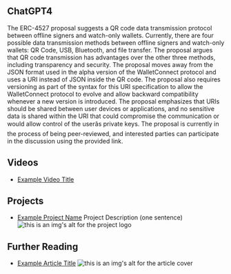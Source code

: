 ## ChatGPT4

The ERC-4527 proposal suggests a QR code data transmission protocol between offline signers and watch-only wallets. Currently, there are four possible data transmission methods between offline signers and watch-only wallets: QR Code, USB, Bluetooth, and file transfer. The proposal argues that QR code transmission has advantages over the other three methods, including transparency and security. The proposal moves away from the JSON format used in the alpha version of the WalletConnect protocol and uses a URI instead of JSON inside the QR code. The proposal also requires versioning as part of the syntax for this URI specification to allow the WalletConnect protocol to evolve and allow backward compatibility whenever a new version is introduced. The proposal emphasizes that URIs should be shared between user devices or applications, and no sensitive data is shared within the URI that could compromise the communication or would allow control of the userâs private keys. The proposal is currently in the process of being peer-reviewed, and interested parties can participate in the discussion using the provided link.

## Videos

- [Example Video Title](https://www.youtube.com/watch?v=TDGq4aeevgY)

## Projects

- [Example Project Name](https://xxxx.xxx/xxxxx) Project Description (one sentence) ![this is an img's alt for the project logo](https://xxxx.xxx/project-logo.xxx)

## Further Reading

- [Example Article Title](https://xxxx.xxx/xxxxx) ![this is an img's alt for the article cover](https://xxxx.xxx/article-cover.xxx)
